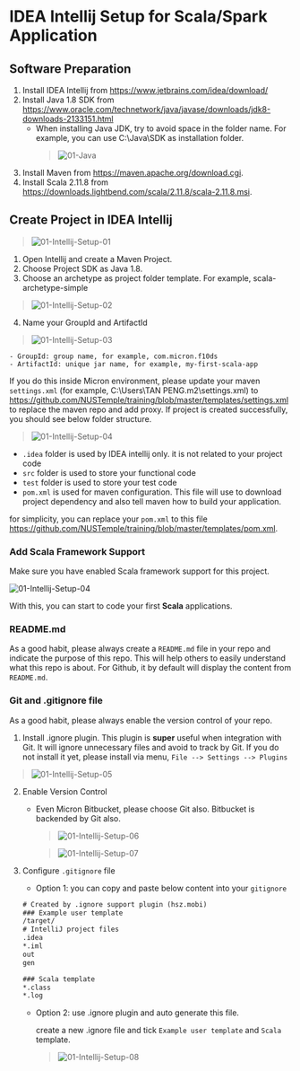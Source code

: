 # IDEA Intellij Setup for Scala/Spark Application

## Software Preparation
1. Install IDEA Intellij from https://www.jetbrains.com/idea/download/
2. Install Java 1.8 SDK from https://www.oracle.com/technetwork/java/javase/downloads/jdk8-downloads-2133151.html
    - When installing Java JDK, try to avoid space in the folder name. For example, you can use C:\Java\SDK as installation folder.
        > ![01-Java](./img/01-Java.png)
3. Install Maven from https://maven.apache.org/download.cgi.
4. Install Scala 2.11.8 from https://downloads.lightbend.com/scala/2.11.8/scala-2.11.8.msi.

## Create Project in IDEA Intellij
> ![01-Intellij-Setup-01](./img/01-Intellij-Setup-01.png)
1. Open Intellij and create a Maven Project.
2. Choose Project SDK as Java 1.8.
3. Choose an archetype as project folder template. For example, scala-archetype-simple

> ![01-Intellij-Setup-02](./img/01-Intellij-Setup-02.png)

4. Name your GroupId and ArtifactId

> ![01-Intellij-Setup-03](./img/01-Intellij-Setup-03.png)

	- GroupId: group name, for example, com.micron.f10ds
	- ArtifactId: unique jar name, for example, my-first-scala-app

If you do this inside Micron environment, please update your maven `settings.xml` (for example, C:\Users\TAN PENG\.m2\settings.xml) to https://github.com/NUSTemple/training/blob/master/templates/settings.xml to replace the maven repo and add proxy.
If project is created successfully, you should see below folder structure. 
> ![01-Intellij-Setup-04](./img/01-Intellij-Setup-04.png)

- `.idea` folder is used by IDEA intellij only. it is not related to your project code
- `src` folder is used to store your functional code
- `test` folder is used to store your test code
- `pom.xml` is used for maven configuration. This file will use to download project dependency and also tell maven how to build your application. 

for simplicity, you can replace your `pom.xml` to this file https://github.com/NUSTemple/training/blob/master/templates/pom.xml. 

### Add Scala Framework Support  

Make sure you have enabled Scala framework support for this project.

![01-Intellij-Setup-04](./img/01-Intellij-Setup-10.png)



With this, you can start to code your first __Scala__ applications. 

### README.md

As a good habit, please always create a `README.md` file in your repo and indicate the purpose of this repo. This will help others to easily understand what this repo is about. For Github, it by default will display the content from `README.md`.

### Git and .gitignore file

As a good habit, please always enable the version control of your repo. 

1. Install .ignore plugin. This plugin is __super__ useful when integration with Git. It will ignore unnecessary files and avoid to track by Git. If you do not install it yet, please install via menu, `File --> Settings --> Plugins`

> ![01-Intellij-Setup-05](./img/01-Intellij-Setup-05.png)

2. Enable Version Control

   - Even Micron Bitbucket, please choose Git also. Bitbucket is backended by Git also. 

     > ![01-Intellij-Setup-06](./img/01-Intellij-Setup-06.png)

     > ![01-Intellij-Setup-07](./img/01-Intellij-Setup-07.png)

3. Configure `.gitignore` file 

   - Option 1: you can copy and paste below content into your `gitignore`

   ```reStructuredText
   # Created by .ignore support plugin (hsz.mobi)
   ### Example user template
   /target/
   # IntelliJ project files
   .idea
   *.iml
   out
   gen
   
   ### Scala template
   *.class
   *.log
   ```
   - Option 2: use .ignore plugin and auto generate this file. 

     create a new .ignore file and tick `Example user template` and `Scala` template. 

     

     > ![01-Intellij-Setup-08](./img/01-Intellij-Setup-08.png)
